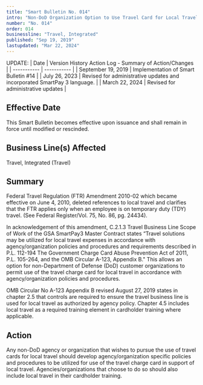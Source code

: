 ```yaml
---
title: "Smart Bulletin No. 014"
intro: "Non-DoD Organization Option to Use Travel Card for Local Travel"
number: "No. 014"
order: 014
businessline: "Travel, Integrated"
published: "Sep 19, 2019"
lastupdated: "Mar 22, 2024"
---
```


UPDATE:
| Date | Version History Action Log - Summary of Action/Changes |
| ----------- | ----------- |
| September 19, 2019 | Implementation of Smart Bulletin #14 |
| July 26, 2023 | Revised for administrative updates and incorporated SmartPay 3 language. |
| March 22, 2024 | Revised for administrative updates |

## Effective Date

This Smart Bulletin becomes effective upon issuance and shall remain in force until modified or rescinded.


## Business Line(s) Affected

Travel, Integrated (Travel) 


## Summary

Federal Travel Regulation (FTR) Amendment 2010-02 which became effective on June 4, 2010, deleted references to local travel and clarifies that the FTR applies only when an employee is on temporary duty (TDY) travel. (See Federal Register/Vol. 75, No. 86, pg. 24434). 

In acknowledgement of this amendment, C.2.1.3 Travel Business Line Scope of Work of the GSA SmartPay3 Master Contract states “Travel solutions may be utilized for local travel expenses in accordance with agency/organization policies and procedures and requirements described in P.L. 112-194 The Government Charge Card Abuse Prevention Act of 2011, P.L. 105-264, and the OMB Circular A-123, Appendix B." This allows an option for non-Department of Defense (DoD) customer organizations to permit use of the travel charge card for local travel in accordance with agency/organization policies and procedures. 

OMB Circular No A-123 Appendix B revised August 27, 2019 states in chapter 2.5 that controls are required to ensure the travel business line is used for local travel as authorized by agency policy. Chapter 4.5 includes local travel as a required training element in cardholder training where applicable.


## Action

Any non-DoD agency or organization that wishes to pursue the use of travel cards for local travel should develop agency/organization specific policies and procedures to be utilized for use of the travel charge card in support of local travel. 
Agencies/organizations that choose to do so should also include local travel in their cardholder training. 

